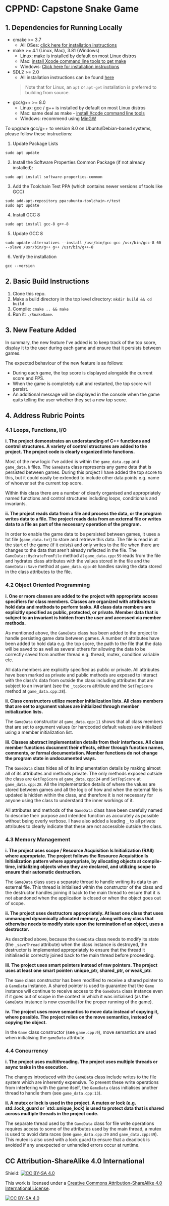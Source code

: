 # CPPND: Capstone Snake Game

## 1. Dependencies for Running Locally
* cmake >= 3.7
  * All OSes: [click here for installation instructions](https://cmake.org/install/)
* make >= 4.1 (Linux, Mac), 3.81 (Windows)
  * Linux: make is installed by default on most Linux distros
  * Mac: [install Xcode command line tools to get make](https://developer.apple.com/xcode/features/)
  * Windows: [Click here for installation instructions](http://gnuwin32.sourceforge.net/packages/make.htm)
* SDL2 >= 2.0
  * All installation instructions can be found [here](https://wiki.libsdl.org/Installation)
  >Note that for Linux, an `apt` or `apt-get` installation is preferred to building from source. 
* gcc/g++ >= 8.0
  * Linux: gcc / g++ is installed by default on most Linux distros
  * Mac: same deal as make - [install Xcode command line tools](https://developer.apple.com/xcode/features/)
  * Windows: recommend using [MinGW](http://www.mingw.org/)

To upgrade gcc/g++ to version 8.0 on Ubuntu/Debian-based systems, please follow these instructions:

1. Update Package Lists

```shell
sudo apt update
```

2. Install the Software Properties Common Package (if not already installed):

```shell
sudo apt install software-properties-common
```

3. Add the Toolchain Test PPA (which contains newer versions of tools like GCC)

```shell
sudo add-apt-repository ppa:ubuntu-toolchain-r/test
sudo apt update
```

4. Install GCC 8

```shell
sudo apt install gcc-8 g++-8
```

5. Update GCC 8

```shell
sudo update-alternatives --install /usr/bin/gcc gcc /usr/bin/gcc-8 60 --slave /usr/bin/g++ g++ /usr/bin/g++-8
```

6. Verify the installation

```shell
gcc --version
```

## 2. Basic Build Instructions

1. Clone this repo.
2. Make a build directory in the top level directory: `mkdir build && cd build`
3. Compile: `cmake .. && make`
4. Run it: `./SnakeGame`.

## 3. New Feature Added

In summary, the new feature I've added is to keep track of the top score, display it to the user during each game and ensure that it persists between games.

The expected behaviour of the new feature is as follows:

- During each game, the top score is displayed alongside the current score and FPS.
- When the game is completely quit and restarted, the top score will persist.
- An additional message will be displayed in the console when the game quits telling the user whether they set a new top score.


## 4. Address Rubric Points

### 4.1 Loops, Functions, I/O

**i. The project demonstrates an understanding of C++ functions and control structures. A variety of control structures are added to the project. The project code is clearly organized into functions.**

Most of the new logic I've added is within the `game_data.cpp` and `game_data.h` files. The `GameData` class represents any game data that is persisted between games. During this project I have added the top score to this, but it could easily be extended to include other data points e.g. name of whoever set the current top score.

Within this class there are a number of clearly organised and appropriately named functions and control structures including loops, conditionals and invariants.

**ii. The project reads data from a file and process the data, or the program writes data to a file. The project reads data from an external file or writes data to a file as part of the necessary operation of the program.**

In order to enable the game data to be persisted between games, it uses a txt file (`game_data.txt`) to store and retrieve this data. The file is read in at the start of the game (if it exists) and only writes to the file when there are changes to the data that aren't already reflected in the file. The `GameData::HydrateFromFile` method at `game_data.cpp:59` reads from the file and hydrates class attributes with the values stored in the file and the `GameData::Save` method at `game_data.cpp:40` handles saving the data stored in the class attributes to the file. 

### 4.2 Object Oriented Programming

**i. One or more classes are added to the project with appropriate access specifiers for class members. Classes are organized with attributes to hold data and methods to perform tasks. All class data members are explicitly specified as public, protected, or private. Member data that is subject to an invariant is hidden from the user and accessed via member methods.**

As mentioned above, the `GameData` class has been added to the project to handle persisting game data between games. A number of attributes have been added to hold data e.g. the top score, the path to the file that the data will be saved to as well as several others for allowing the data to be correctly saved from another thread e.g. thread, mutex, condition variable etc.

All data members are explicitly specified as public or private. All attributes have been marked as private and public methods are exposed to interact with the class's data from outside the class including attributes that are subject to an invariant (see the `_topScore` attribute and the `SetTopScore` method at `game_data.cpp:28`).

**ii. Class constructors utilize member initialization lists. All class members that are set to argument values are initialized through member initialization lists.**

The `GameData` constructor at `game_data.cpp:11` shows that all class members that are set to argument values (or hardcoded default values) are initialized using a member initialization list.

**iii. Classes abstract implementation details from their interfaces. All class member functions document their effects, either through function names, comments, or formal documentation. Member functions do not change the program state in undocumented ways.**

The `GameData` class hides all of its implementation details by making almost all of its attributes and methods private. The only methods exposed outside the class are `GetTopScore` at `game_data.cpp:24` and `SetTopScore` at `game_data.cpp:28`. All the implementation details of where the values are stored between games and all the logic of how and when the external file is updated is hidden within the class, and therefore it is not necessary for anyone using the class to understand the inner workings of it.

All attributes and methods of the `GameData` class have been carefully named to describe their purpose and intended function as accurately as possible without being overly verbose. I have also added a leading `_` to all private attributes to clearly indicate that these are not accessible outside the class.

### 4.3 Memory Management

**i. The project uses scope / Resource Acquisition Is Initialization (RAII) where appropriate. The project follows the Resource Acquisition Is Initialization pattern where appropriate, by allocating objects at compile-time, initializing objects when they are declared, and utilizing scope to ensure their automatic destruction.**

The `GameData` class uses a separate thread to handle writing its data to an external file. This thread is initialised within the constructor of the class and the destructor handles joining it back to the main thread to ensure that it is not abandoned when the application is closed or when the object goes out of scope.

**ii. The project uses destructors appropriately. At least one class that uses unmanaged dynamically allocated memory, along with any class that otherwise needs to modify state upon the termination of an object, uses a destructor.**

As described above, because the `GameData` class needs to modify its state (the `_saveThread` attribute) when the class instance is destroyed, the destructor is implemented appropriately to ensure that the thread it initialised is correctly joined back to the main thread before proceeding.

**iii. The project uses smart pointers instead of raw pointers. The project uses at least one smart pointer: unique_ptr, shared_ptr, or weak_ptr.**

The `Game` class constructor has been modified to receive a shared pointer to a `GameData` instance. A shared pointer is used to guarantee that the `Game` instance will continue to receive access to the `GameData` class instance even if it goes out of scope in the context in which it was initialised (as the `GameData` instance is now essential for the proper running of the game).

**iv. The project uses move semantics to move data instead of copying it, where possible. The project relies on the move semantics, instead of copying the object.**

In the `Game` class constructor (see `game.cpp:9`), move semantics are used when initialising the `gameData` attribute.

### 4.4 Concurrency

**i. The project uses multithreading. The project uses multiple threads or async tasks in the execution.**

The changes introduced with the `GameData` class include writes to the file system which are inherently expensive. To prevent these write operations from interfering with the game itself, the `GameData` class initialises another thread to handle them (see `game_data.cpp:13`).

**ii. A mutex or lock is used in the project. A mutex or lock (e.g. std::lock_guard or `std::unique_lock) is used to protect data that is shared across multiple threads in the project code.**

The separate thread used by the `GameData` class for file write operations requires access to some of the attributes used by the main thread, a mutex is used to avoid data races (see `game_data.cpp:29` and `game_data.cpp:49`). This mutex is also used with a lock guard to ensure that a deadlock is avoided if any unexpected or unhandled errors occur at runtime.

## CC Attribution-ShareAlike 4.0 International


Shield: [![CC BY-SA 4.0][cc-by-sa-shield]][cc-by-sa]

This work is licensed under a
[Creative Commons Attribution-ShareAlike 4.0 International License][cc-by-sa].

[![CC BY-SA 4.0][cc-by-sa-image]][cc-by-sa]

[cc-by-sa]: http://creativecommons.org/licenses/by-sa/4.0/
[cc-by-sa-image]: https://licensebuttons.net/l/by-sa/4.0/88x31.png
[cc-by-sa-shield]: https://img.shields.io/badge/License-CC%20BY--SA%204.0-lightgrey.svg
